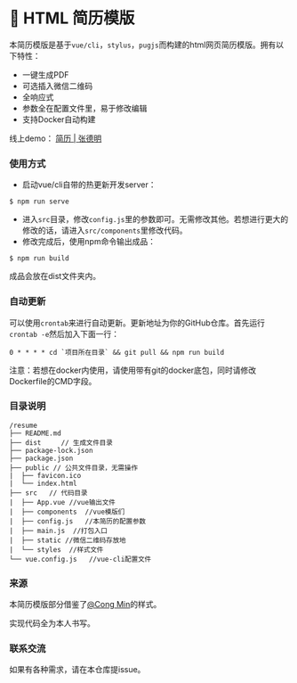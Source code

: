 # 📑 HTML 简历模版

本简历模版是基于`vue/cli`，`stylus`，`pugjs`而构建的html网页简历模版。拥有以下特性：

- 一键生成PDF
- 可选插入微信二维码
- 全响应式
- 参数全在配置文件里，易于修改编辑
- 支持Docker自动构建



线上demo： [简历 | 张德明](https://resume.coderming.com)

 

### 使用方式

- 启动vue/cli自带的热更新开发server：

```
$ npm run serve
```

- 进入`src`目录，修改`config.js`里的参数即可。无需修改其他。若想进行更大的修改的话，请进入`src/components`里修改代码。
- 修改完成后，使用npm命令输出成品：

```
$ npm run build
```

成品会放在dist文件夹内。

### 自动更新

可以使用`crontab`来进行自动更新。更新地址为你的GitHub仓库。首先运行`crontab -e`然后加入下面一行：

```shell
0 * * * * cd `项目所在目录` && git pull && npm run build
```

注意：若想在docker内使用，请使用带有git的docker底包，同时请修改Dockerfile的CMD字段。


### 目录说明

```
/resume
├── README.md
├── dist     // 生成文件目录
├── package-lock.json
├── package.json
├── public // 公共文件目录，无需操作
|  ├── favicon.ico
|  └── index.html
├── src   // 代码目录
|  ├── App.vue //vue输出文件
|  ├── components  //vue模版们
|  ├── config.js   //本简历的配置参数
|  ├── main.js  //打包入口
|  ├── static //微信二维码存放地
|  └── styles  //样式文件
└── vue.config.js   //vue-cli配置文件
```



### 来源

本简历模版部分借鉴了[@Cong Min](https://github.com/mcc108/resume)的样式。

实现代码全为本人书写。



### 联系交流

如果有各种需求，请在本仓库提issue。